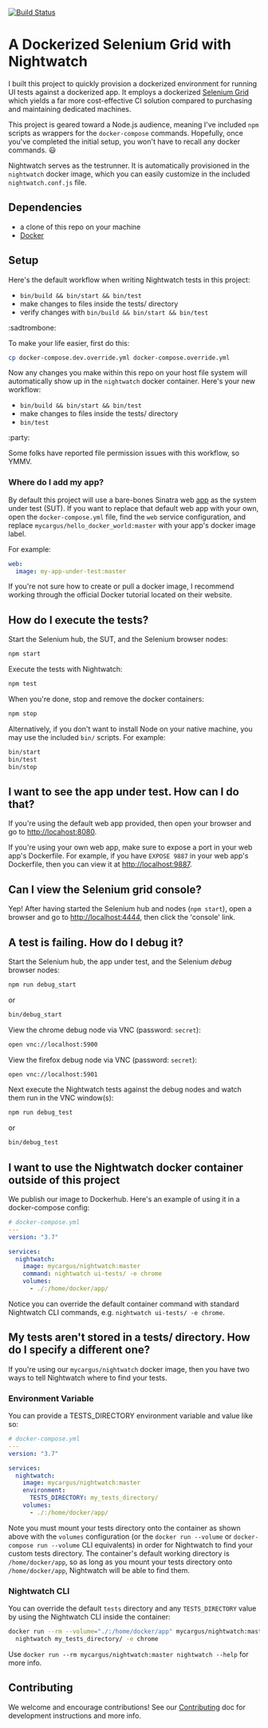 [![Build Status](https://travis-ci.org/mycargus/nightwatch-docker-grid.svg?branch=master)](https://travis-ci.org/mycargus/nightwatch-docker-grid)

# A Dockerized Selenium Grid with Nightwatch

I built this project to quickly provision a dockerized environment for running
UI tests against a dockerized app. It employs a dockerized [Selenium Grid]
which yields a far more cost-effective CI solution compared to purchasing and
maintaining dedicated machines.

This project is geared toward a Node.js audience, meaning I've included `npm`
scripts as wrappers for the `docker-compose` commands. Hopefully, once you've
completed the initial setup, you won't have to recall any docker commands.
:smiley:

Nightwatch serves as the testrunner. It is automatically provisioned in the
`nightwatch` docker image, which you can easily customize in the included
`nightwatch.conf.js` file.

## Dependencies

- a clone of this repo on your machine
- [Docker]

## Setup

Here's the default workflow when writing Nightwatch tests in this project:

- `bin/build && bin/start && bin/test`
- make changes to files inside the tests/ directory
- verify changes with `bin/build && bin/start && bin/test`

:sadtrombone:

To make your life easier, first do this:

```bash
cp docker-compose.dev.override.yml docker-compose.override.yml
```

Now any changes you make within this repo on your host file system will
automatically show up in the `nightwatch` docker container. Here's your new
workflow:

- `bin/build && bin/start && bin/test`
- make changes to files inside the tests/ directory
- `bin/test`

:party:

Some folks have reported file permission issues with this workflow, so YMMV.

### Where do I add my app?

By default this project will use a bare-bones Sinatra web [app] as the system
under test (SUT). If you want to replace that default web app with your own,
open the `docker-compose.yml` file, find the `web` service configuration, and
replace `mycargus/hello_docker_world:master` with your app's docker image label.

For example:

```yaml
web:
  image: my-app-under-test:master
```

If you're not sure how to create or pull a docker image, I recommend working
through the official Docker tutorial located on their website.

## How do I execute the tests?

Start the Selenium hub, the SUT, and the Selenium browser nodes:

```bash
npm start
```

Execute the tests with Nightwatch:

```bash
npm test
```

When you're done, stop and remove the docker containers:

```bash
npm stop
```

Alternatively, if you don't want to install Node on your native machine, you may
use the included `bin/` scripts. For example:

```bash
bin/start
bin/test
bin/stop
```

## I want to see the app under test. How can I do that?

If you're using the default web app provided, then open your browser and go to
<http://locahost:8080>.

If you're using your own web app, make sure to expose a port in your web app's
Dockerfile. For example, if you have `EXPOSE 9887` in your web app's Dockerfile,
then you can view it at <http://localhost:9887>.

## Can I view the Selenium grid console?

Yep! After having started the Selenium hub and nodes (`npm start`), open a
browser and go to <http://localhost:4444>, then click the 'console' link.

## A test is failing. How do I debug it?

Start the Selenium hub, the app under test, and the Selenium _debug_ browser
nodes:

```bash
npm run debug_start
```

or

```bash
bin/debug_start
```

View the chrome debug node via VNC (password: `secret`):

```bash
open vnc://localhost:5900
```

View the firefox debug node via VNC (password: `secret`):

```bash
open vnc://localhost:5901
```

Next execute the Nightwatch tests against the debug nodes and watch them run
in the VNC window(s):

```bash
npm run debug_test
```

or

```bash
bin/debug_test
```

## I want to use the Nightwatch docker container outside of this project

We publish our image to Dockerhub. Here's an example of using it in a
docker-compose config:

```yaml
# docker-compose.yml
---
version: "3.7"

services:
  nightwatch:
    image: mycargus/nightwatch:master
    command: nightwatch ui-tests/ -e chrome
    volumes:
      - ./:/home/docker/app/
```

Notice you can override the default container command with standard Nightwatch
CLI commands, e.g. `nightwatch ui-tests/ -e chrome`.

## My tests aren't stored in a tests/ directory. How do I specify a different one?

If you're using our `mycargus/nightwatch` docker image, then you have two ways
to tell Nightwatch where to find your tests.

### Environment Variable

You can provide a TESTS_DIRECTORY environment variable and value like so:

```yaml
# docker-compose.yml
---
version: "3.7"

services:
  nightwatch:
    image: mycargus/nightwatch:master
    environment:
      TESTS_DIRECTORY: my_tests_directory/
    volumes:
      - ./:/home/docker/app/
```

Note you must mount your tests directory onto the container as shown above with
the `volumes` configuration (or the `docker run --volume` or
`docker-compose run --volume` CLI equivalents) in order for Nightwatch to find
your custom tests directory. The container's default working directory is
`/home/docker/app`, so as long as you mount your tests directory onto
`/home/docker/app`, Nightwatch will be able to find them.

### Nightwatch CLI

You can override the default `tests` directory and any `TESTS_DIRECTORY` value
by using the Nightwatch CLI inside the container:

```bash
docker run --rm --volume="./:/home/docker/app" mycargus/nightwatch:master \
  nightwatch my_tests_directory/ -e chrome
```

Use `docker run --rm mycargus/nightwatch:master nightwatch --help` for more
info.

## Contributing

We welcome and encourage contributions! See our [Contributing] doc for
development instructions and more info.

[app]: https://github.com/mycargus/hello_docker_world
[contributing]: https://github.com/mycargus/nightwatch-docker-grid/blob/master/CONTRIBUTING.md
[docker]: https://docs.docker.com/
[docker for mac]: https://docs.docker.com/
[selenium grid]: https://github.com/SeleniumHQ/docker-selenium
